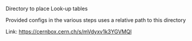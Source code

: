 Directory to place Look-up tables

Provided configs in the various steps uses a relative path to this directory

Link: https://cernbox.cern.ch/s/mVdyxv1k3YGVMQl